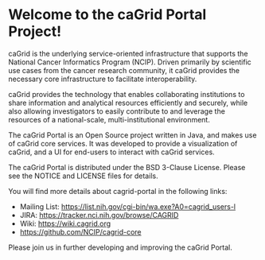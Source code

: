 Welcome to the caGrid Portal Project!
=====================================

caGrid is the underlying service-oriented infrastructure that supports the National Cancer Informatics Program (NCIP). 
Driven primarily by scientific use cases from the cancer research community, it caGrid provides the necessary core 
infrastructure to facilitate interoperability.

caGrid provides the technology that enables collaborating institutions to share information and analytical resources 
efficiently and securely, while also allowing investigators to easily contribute to and leverage the resources of a 
national-scale, multi-institutional environment.

The caGrid Portal is an Open Source project written in Java, and makes use of caGrid core services. It was developed 
to provide a visualization of caGrid, and a UI for end-users to interact with caGrid services. 

The caGrid Portal is distributed under the BSD 3-Clause License. Please see the NOTICE and LICENSE files for details.

You will find more details about cagrid-portal in the following links:

*  Mailing List: https://list.nih.gov/cgi-bin/wa.exe?A0=cagrid_users-l
*  JIRA: https://tracker.nci.nih.gov/browse/CAGRID
*  Wiki: https://wiki.cagrid.org
*  https://github.com/NCIP/cagrid-core

Please join us in further developing and improving the caGrid Portal.
